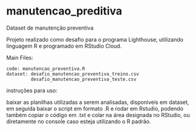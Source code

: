 # manutencao_preditiva
Dataset de manutenção preventiva

Projeto realizado como desafio para o programa Lighthouse, utilizando linguagem R e programado em RStudio Cloud.

Main Files:

    code: manutencao_preventiva.R
    dataset: desafio_manutencao_preventiva_treino.csv
             desafio_manutencao_preventiva_teste.csv

instruções para uso:

baixar as planilhas utilizadas a serem analisadas, disponiveis em dataset, em seguida baixar o script em formato .R e rodar em Rstudio,
podendo também copiar o código em .txt e colar na área designada no RStudio, ou diretamente no console caso esteja utilizando o R padrão.

